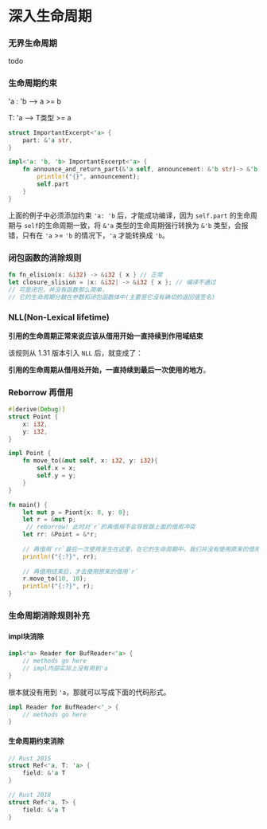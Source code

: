 # 深入生命周期

### 无界生命周期

todo

### 生命周期约束

'a : 'b  --> a >= b

T: 'a  -->  T类型  >= a

```rust
struct ImportantExcerpt<'a> {
    part: &'a str,
}

impl<'a: 'b, 'b> ImportantExcerpt<'a> {
    fn announce_and_return_part(&'a self, announcement: &'b str)-> &'b str {
        println!("{}", announcement);
        self.part
    } 
}
```

上面的例子中必须添加约束 `'a: 'b` 后，才能成功编译，因为 `self.part` 的生命周期与 `self`的生命周期一致，将 `&'a` 类型的生命周期强行转换为 `&'b` 类型，会报错，只有在 `'a` >= `'b` 的情况下，`'a` 才能转换成 `'b`。

### 闭包函数的消除规则

```rust
fn fn_elision(x: &i32) -> &i32 { x } // 正常
let closure_slision = |x: &i32| -> &i32 { x }; // 编译不通过
// 可是闭包，并没有函数那么简单，
// 它的生命周期分散在参数和闭包函数体中(主要是它没有确切的返回值签名)
```



### NLL(Non-Lexical lifetime)

**引用的生命周期正常来说应该从借用开始一直持续到作用域结束**

该规则从 1.31 版本引入 `NLL` 后，就变成了：

**引用的生命周期从借用处开始，一直持续到最后一次使用的地方**。



### Reborrow 再借用

```rust
#[derive(Debug)]
struct Point {
    x: i32,
    y: i32,
}

impl Point {
    fn move_to(&mut self, x: i32, y: i32){
        self.x = x;
        self.y = y;
    }
}

fn main() {
    let mut p = Piont{x: 0, y: 0};
    let r = &mut p;
     // reborrow! 此时对`r`的再借用不会导致跟上面的借用冲突
    let rr: &Point = &*r;
    
    // 再借用`rr`最后一次使用发生在这里，在它的生命周期中，我们并没有使用原来的借用`r`，因此不会报错
    println!("{:?}", rr);
    
    // 再借用结束后，才去使用原来的借用`r`
    r.move_to(10, 10);
    println!("{:?}", r);
}
```



### 生命周期消除规则补充

#### impl块消除

```rust
impl<'a> Reader for BufReader<'a> {
    // methods go here
    // impl内部实际上没有用到'a
}
```

根本就没有用到 `'a`，那就可以写成下面的代码形式。

```rust
impl Reader for BufReader<'_> {
    // methods go here
}
```

#### 生命周期约束消除

```rust
// Rust 2015
struct Ref<'a, T: 'a> {
    field: &'a T
}

// Rust 2018
struct Ref<'a, T> {
    field: &'a T
}
```

